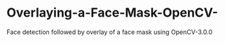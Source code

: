 # Overlaying-a-Face-Mask-OpenCV-
Face detection followed by overlay of a face mask using OpenCV-3.0.0
